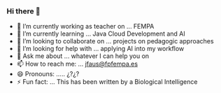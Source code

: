 ### Hi there 👋

<!--
**javierfausgmail/javierfausgmail** is a ✨ _special_ ✨ repository because its `README.md` (this file) appears on your GitHub profile.

Here are some ideas to get you started:

- 🔭 I’m currently working on ... FEMPA
- 🌱 I’m currently learning ...
- 👯 I’m looking to collaborate on ...
- 🤔 I’m looking for help with ...
- 💬 Ask me about ...
- 📫 How to reach me: ...
- 😄 Pronouns: ...
- ⚡ Fun fact: ...
-->


- 🔭 I’m currently working as teacher on ... FEMPA
- 🌱 I’m currently learning ... Java Cloud Development and AI
- 👯 I’m looking to collaborate on ... projects on pedagogic approaches
- 🤔 I’m looking for help with ... applying AI into my workflow
- 💬 Ask me about ... whatever I can help you on 
- 📫 How to reach me: ... jfaus@fpfempa.es
- 😄 Pronouns: ..... ¿?¿? 
- ⚡ Fun fact: ... This has been written by a Biological Intelligence

